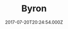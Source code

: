 ---
date: 2017-07-20T20:24:54.000Z
title: Byron
latitude: 52.05676
longitude: 1.1539195
url: https://www.byronhamburgers.com
category: checkin
---